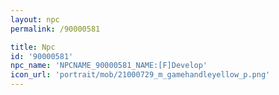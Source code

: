 ```yaml
---
layout: npc
permalink: /90000581

title: Npc
id: '90000581'
npc_name: 'NPCNAME_90000581_NAME:[F]Develop'
icon_url: 'portrait/mob/21000729_m_gamehandleyellow_p.png'
---
```

